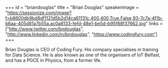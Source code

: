 +++
id = "briandouglas"
title = "Brian Douglas"
speakerimage = "https://sessionize.com/image?f=b8600db9bd8df1121d5b2d14ca61131c,400,400,True,False,93-7c7a-4f1b-b6aa-405d81a7b55a.ac0a8133-fefd-48e1-be5d-b95f88f37662.jpg"
links = ["http://www.twitter.com/bndouglas", "http://www.linkedin.com/in/bndouglas", "https://www.codingfury.com"]
+++

Brian Douglas is CEO of Coding Fury. His company specialises in training for Data Science. 
He is also known as one of the organisers of IoT Belfast, and has a PGCE in Physics, from a former life.